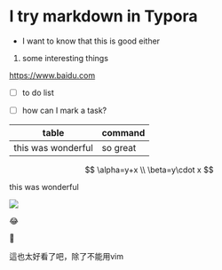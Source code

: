 

# I try markdown in Typora

- I want to know that this is good either



1. some interesting things

https://www.baidu.com



- [ ] to do list
- [ ] how can I mark a task?



| table              | command  |
| ------------------ | -------- |
| this was wonderful | so great |

$$
\alpha=y+x \\
\beta=y\cdot x
$$

this was wonderful

![](E:\pictures\husky.jpg)

:joy:

:stop_sign:

這也太好看了吧，除了不能用vim

